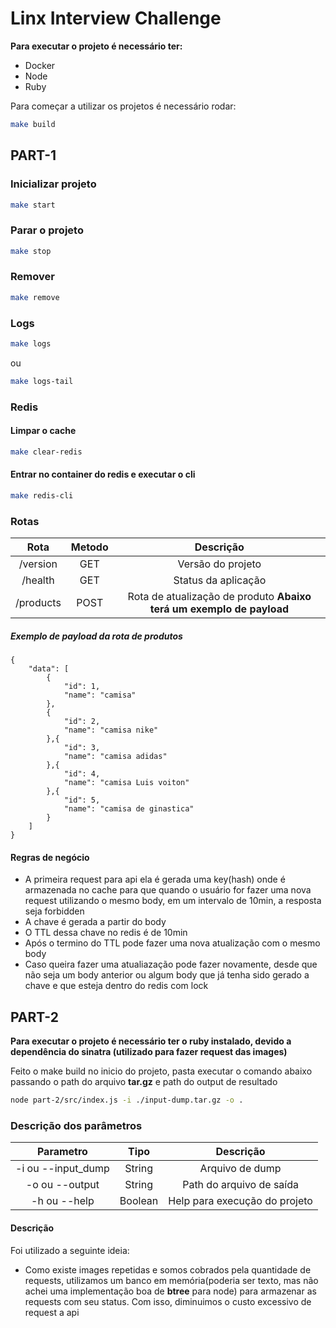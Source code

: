 # Linx Interview Challenge

**Para executar o projeto é necessário ter:**
 - Docker
 - Node
 - Ruby

Para começar a utilizar os projetos é necessário rodar:
```bash
make build
```

## PART-1

### Inicializar projeto
```bash
make start
``` 

### Parar o projeto
```bash
make stop
```

### Remover 
```bash
make remove
```

### Logs
```bash
make logs
```
ou

```bash
make logs-tail
```

### Redis

#### Limpar o cache
```bash
make clear-redis
```

#### Entrar no container do redis e executar o cli
```bash
make redis-cli
```


### Rotas

|   Rota   |  Metodo  | Descrição|
|:--------:|:--------:|:--------:|
| /version | GET      | Versão do projeto|
| /health  | GET      | Status da aplicação|
| /products| POST     | Rota de atualização de produto **Abaixo terá um exemplo de payload**|


##### Exemplo de payload da rota de produtos

```javascipt
{
    "data": [
        {
            "id": 1,
            "name": "camisa"
        },
        {
            "id": 2,
            "name": "camisa nike"
        },{
            "id": 3,
            "name": "camisa adidas"
        },{
            "id": 4,
            "name": "camisa Luis voiton"
        },{
            "id": 5,
            "name": "camisa de ginastica"
        }
    ]
}
```


#### Regras de negócio
 - A primeira request para api ela é gerada uma key(hash) onde é armazenada no cache para que quando o usuário for fazer uma nova request utilizando o mesmo body, em um intervalo de 10min, a resposta seja forbidden
 - A chave é gerada a partir do body
 - O TTL dessa chave no redis é de 10min
 - Após o termino do TTL pode fazer uma nova atualização com o mesmo body
 - Caso queira fazer uma atualiazação pode fazer novamente, desde que não seja um body anterior ou algum body que já tenha sido gerado a chave e que esteja dentro do redis com lock



## PART-2

**Para executar o projeto é necessário ter o ruby instalado, devido a dependência do sinatra (utilizado para fazer request das images)**

Feito o make build no inicio do projeto, pasta executar o comando abaixo passando o path do arquivo **tar.gz** e path do output de resultado

```bash
node part-2/src/index.js -i ./input-dump.tar.gz -o .

```

### Descrição dos parâmetros

|   Parametro   |  Tipo  | Descrição|
|:--------:|:--------:|:--------:|
| -i ou --input_dump   | String   | Arquivo de dump|
| -o ou --output   | String   | Path do arquivo de saída|
| -h ou --help    | Boolean  | Help para execução do projeto|


#### Descrição

Foi utilizado a seguinte ideia:
 - Como existe images repetidas e somos cobrados pela quantidade de requests, utilizamos um banco em memória(poderia ser texto, mas não achei uma implementação boa de **btree** para node) para armazenar as requests com seu status. Com isso, diminuimos o custo excessivo de request a api
